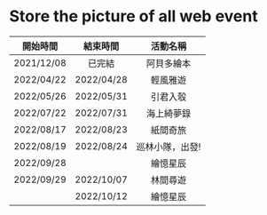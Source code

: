 Store the picture of all web event
=======================================
|  開始時間   |   結束時間  | 活動名稱 |
| :--------: | :--------: | :-----: |
| 2021/12/08 |   已完結   | 阿貝多繪本 |
| 2022/04/22 | 2022/04/28 | 輕風雅遊 |
| 2022/05/26 | 2022/05/31 | 引君入彀 |
| 2022/07/22 | 2022/07/31 | 海上綺夢錄 |
| 2022/08/17 | 2022/08/23 | 紙間奇旅 |
| 2022/08/19 | 2022/08/24 | 巡林小隊，出發! |
| 2022/09/28 |            | 繪憶星辰 |
| 2022/09/29 | 2022/10/07 | 林間尋遊 |
|            | 2022/10/12 | 繪憶星辰 |

